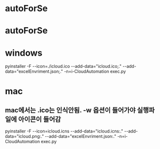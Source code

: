 ﻿# autoForSe
# autoForSe

# windows
pyinstaller -F --icon=./icloud.ico --add-data="icloud.ico;." --add-data="excelEnvriment.json;." -n=i-CloudAutomation exec.py

# mac
## mac에서는 .ico는 인식안됨. -w 옵션이 들어가야 실행파일에 아이콘이 들어감
pyinstaller -F --icon=icloud.icns --add-data="icloud.icns:." --add-data="icloud.png:." --add-data="excelEnvriment.json:." -n=i-CloudAutomation exec.py
